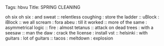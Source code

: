 Tags: hbvu
Title: SPRING CLEANING
  
oh six oh six : and sweat :: relentless coughing : store the ladder :: uBlock : iBlock :: we all scream : fora abeu : till it worked :: more of the same : asymmetrical logic :: fire : almost tetanus :: attack on dead trees : with a seesaw :: man the daw : crack the license : install vst :: helsinki : with guitars : lot of guitars :: tacos : meltdown : explosion